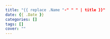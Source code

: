 ```yaml
---
title: "{{ replace .Name "-" " " | title }}"
date: {{ .Date }}
categories: []
tags: []
cover: ""
---
```

